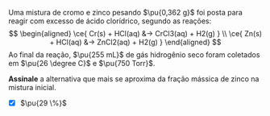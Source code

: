 Uma mistura de cromo e zinco pesando $\pu{0,362 g}$ foi posta para reagir com excesso de ácido clorídrico, segundo as reações:
$$
\begin{aligned}
    \ce{ Cr(s) + HCl(aq) &-> CrCl3(aq) + H2(g) } \\
    \ce{ Zn(s) + HCl(aq) &-> ZnCl2(aq) + H2(g) }
\end{aligned}
$$
Ao final da reação, $\pu{255 mL}$ de gás hidrogênio seco foram coletados em $\pu{26 \degree C}$ e $\pu{750 Torr}$.

**Assinale** a alternativa que mais se aproxima da fração mássica de zinco na mistura inicial.

- [x] $\pu{29 \%}$

